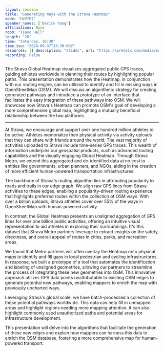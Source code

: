 ```yaml
---
layout: session
title: "Generating Ways with the Strava Heatmap"
code: "HVVYM7"
speaker_names: ['Derick Yang']
affiliations: None
room: "Tsavo Hall"
length: "20"
time: "Saturday, 16:30"
time_iso: "2024-09-07T13:30:00Z"
resources: [{ description: "slides", url: "https://pretalx.com/media/sotm2024/submissions/HVVYM7/resources/SotM_2024_-_Generating_Ways_with_the_Strava_Heatma_HD95Bxq.zip" },{ description: "Slides", url: "https://docs.google.com/presentation/d/1--ft_HS0XPUZ1QKwvZfF5ylT4cX4jFP2gcwdh8VqwsM/preview" }]
recording: False
---
```


The Strava Global Heatmap visualizes aggregated public GPS traces, guiding athletes worldwide in planning their routes by highlighting popular paths. This presentation demonstrates how the Heatmap, in conjunction with our routing engine, can be utilized to identify and fill in missing ways in OpenStreetMap (OSM). We will discuss an algorithmic strategy for creating generated pathways and introduce a prototype of an interface that facilitates the easy integration of these pathways into OSM. We will showcase how Strava's Heatmap can promote OSM's goal of developing a more comprehensive global map, highlighting a mutually beneficial relationship between the two platforms.

<hr>

At Strava, we encourage and support over one hundred million athletes to be active. Athletes memorialize their physical activity via activity uploads that they can share with friends around the world. The vast majority of activities uploaded to Strava include time-series GPS traces. This wealth of information underpins our geospatial products, such as advanced routing capabilities and the visually engaging Global Heatmap. Through Strava Metro, we extend this aggregated and de-identified data at no cost to entities like governments, urban planners, and NGOs, aiding in the creation of more efficient human-powered transportation infrastructures.

The backbone of Strava's routing algorithm lies in attributing popularity to roads and trails in our edge graph. We align raw GPS lines from Strava activities to these edges, enabling a popularity-driven routing experience that highlights preferred routes within the collection of OSM ways. With over a billion uploads, Strava athletes cover over 55% of the ways in OpenStreetMap with human-powered activity.

In contrast, the Global Heatmap presents an unaligned aggregation of GPS lines for over one billion public activities, offering an intuitive visual representation to aid athletes in exploring their surroundings. It's this dataset that Strava Metro partners leverage to extract insights on the safety, directness, and overall appeal of routes in cities, parks, and recreation areas.

We found that Metro partners will often overlay the Heatmap onto physical maps to identify and fill gaps in local pedestrian and cycling infrastructures. In response, we built a prototype of a tool that automates the identification and labeling of unaligned geometries, allowing our partners to streamline the process of integrating these new geometries into OSM. This innovative approach utilizes GPS data points unattributable to existing OSM edges to generate potential new pathways, enabling mappers to enrich the map with previously uncharted ways.

Leveraging Strava's global scale, we have batch-processed a collection of these potential pathways worldwide. This data can help fill in unmapped areas and highlight regions needing more mapping attention. It can also highlight commonly used unauthorized paths and potential areas for infrastructure development.

This presentation will delve into the algorithms that facilitate the generation of these new edges and explain how mappers can harness this data to enrich the OSM database, fostering a more comprehensive map for human-powered transport.

